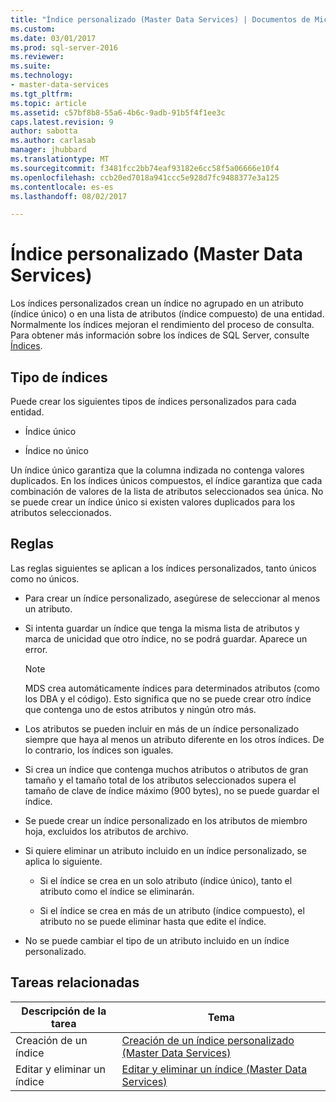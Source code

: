 ```yaml
---
title: "Índice personalizado (Master Data Services) | Documentos de Microsoft"
ms.custom: 
ms.date: 03/01/2017
ms.prod: sql-server-2016
ms.reviewer: 
ms.suite: 
ms.technology:
- master-data-services
ms.tgt_pltfrm: 
ms.topic: article
ms.assetid: c57bf8b8-55a6-4b6c-9adb-91b5f4f1ee3c
caps.latest.revision: 9
author: sabotta
ms.author: carlasab
manager: jhubbard
ms.translationtype: MT
ms.sourcegitcommit: f3481fcc2bb74eaf93182e6cc58f5a06666e10f4
ms.openlocfilehash: ccb20ed7018a941ccc5e928d7fc9488377e3a125
ms.contentlocale: es-es
ms.lasthandoff: 08/02/2017

---
```

# <a name="custom-index-master-data-services"></a>Índice personalizado (Master Data Services)
  Los índices personalizados crean un índice no agrupado en un atributo (índice único) o en una lista de atributos (índice compuesto) de una entidad. Normalmente los índices mejoran el rendimiento del proceso de consulta. Para obtener más información sobre los índices de SQL Server, consulte [Índices](../relational-databases/indexes/indexes.md).  
  
## <a name="type-of-indexes"></a>Tipo de índices  
 Puede crear los siguientes tipos de índices personalizados para cada entidad.  
  
-   Índice único  
  
-   Índice no único  
  
 Un índice único garantiza que la columna indizada no contenga valores duplicados. En los índices únicos compuestos, el índice garantiza que cada combinación de valores de la lista de atributos seleccionados sea única. No se puede crear un índice único si existen valores duplicados para los atributos seleccionados.  
  
## <a name="rules"></a>Reglas  
 Las reglas siguientes se aplican a los índices personalizados, tanto únicos como no únicos.  
  
-   Para crear un índice personalizado, asegúrese de seleccionar al menos un atributo.  
  
-   Si intenta guardar un índice que tenga la misma lista de atributos y marca de unicidad que otro índice, no se podrá guardar. Aparece un error.  
  
    > [!NOTE]  
    >  MDS crea automáticamente índices para determinados atributos (como los DBA y el código). Esto significa que no se puede crear otro índice que contenga uno de estos atributos y ningún otro más.  
  
-   Los atributos se pueden incluir en más de un índice personalizado siempre que haya al menos un atributo diferente en los otros índices. De lo contrario, los índices son iguales.  
  
-   Si crea un índice que contenga muchos atributos o atributos de gran tamaño y el tamaño total de los atributos seleccionados supera el tamaño de clave de índice máximo (900 bytes), no se puede guardar el índice.  
  
-   Se puede crear un índice personalizado en los atributos de miembro hoja, excluidos los atributos de archivo.  
  
-   Si quiere eliminar un atributo incluido en un índice personalizado, se aplica lo siguiente.  
  
    -   Si el índice se crea en un solo atributo (índice único), tanto el atributo como el índice se eliminarán.  
  
    -   Si el índice se crea en más de un atributo (índice compuesto), el atributo no se puede eliminar hasta que edite el índice.  
  
-   No se puede cambiar el tipo de un atributo incluido en un índice personalizado.  
  
## <a name="related-tasks"></a>Tareas relacionadas  
  
|Descripción de la tarea|Tema|  
|----------------------|-----------|  
|Creación de un índice|[Creación de un índice personalizado &#40;Master Data Services&#41;](../master-data-services/create-an-index-master-data-services.md)|  
|Editar y eliminar un índice|[Editar y eliminar un índice &#40;Master Data Services&#41;](../master-data-services/edit-and-delete-an-index-master-data-services.md)|  
  
  
